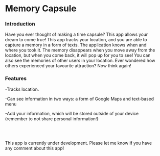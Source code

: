 # Memory Capsule

### Introduction
Have you ever thought of making a time capsule? This app allows your dream to come true! 
This app tracks your location, and you are able to capture a memory in a form of texts. The application knows when and where you took it.
The memory disappears when you move away from the location, but when you come back, it will pop up for you to see!
You can also see the memories of other users in your location. Ever wondered how others experienced your favourite attraction? Now think again!

### Features
-Tracks location.

-Can see information in two ways: a form of Google Maps and text-based menu

-Add your information, which will be stored outside of your device (remember to not share personal information!)


<br />
<br />


This app is currently under development. Please let me know if you have any comment about this app!

